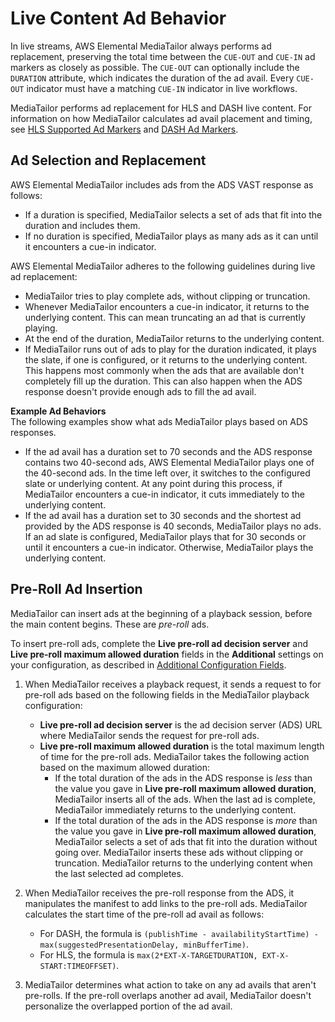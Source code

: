 # Live Content Ad Behavior<a name="ad-behavior-live"></a>

In live streams, AWS Elemental MediaTailor always performs ad replacement, preserving the total time between the `CUE-OUT` and `CUE-IN` ad markers as closely as possible\. The `CUE-OUT` can optionally include the `DURATION` attribute, which indicates the duration of the ad avail\. Every `CUE-OUT` indicator must have a matching `CUE-IN` indicator in live workflows\. 

MediaTailor performs ad replacement for HLS and DASH live content\. For information on how MediaTailor calculates ad avail placement and timing, see [HLS Supported Ad Markers](hls-ad-markers.md) and [DASH Ad Markers](dash-ad-markers.md)\. 

## Ad Selection and Replacement<a name="ad-behavior-live-ad-selection"></a>

AWS Elemental MediaTailor includes ads from the ADS VAST response as follows: 
+ If a duration is specified, MediaTailor selects a set of ads that fit into the duration and includes them\. 
+ If no duration is specified, MediaTailor plays as many ads as it can until it encounters a cue\-in indicator\.

AWS Elemental MediaTailor adheres to the following guidelines during live ad replacement: 
+ MediaTailor tries to play complete ads, without clipping or truncation\.
+ Whenever MediaTailor encounters a cue\-in indicator, it returns to the underlying content\. This can mean truncating an ad that is currently playing\. 
+ At the end of the duration, MediaTailor returns to the underlying content\.
+ If MediaTailor runs out of ads to play for the duration indicated, it plays the slate, if one is configured, or it returns to the underlying content\. This happens most commonly when the ads that are available don't completely fill up the duration\. This can also happen when the ADS response doesn't provide enough ads to fill the ad avail\.

**Example Ad Behaviors**  
The following examples show what ads MediaTailor plays based on ADS responses\.  
+ If the ad avail has a duration set to 70 seconds and the ADS response contains two 40\-second ads, AWS Elemental MediaTailor plays one of the 40\-second ads\. In the time left over, it switches to the configured slate or underlying content\. At any point during this process, if MediaTailor encounters a cue\-in indicator, it cuts immediately to the underlying content\. 
+ If the ad avail has a duration set to 30 seconds and the shortest ad provided by the ADS response is 40 seconds, MediaTailor plays no ads\. If an ad slate is configured, MediaTailor plays that for 30 seconds or until it encounters a cue\-in indicator\. Otherwise, MediaTailor plays the underlying content\.

## Pre\-Roll Ad Insertion<a name="ad-behavior-preroll"></a>

MediaTailor can insert ads at the beginning of a playback session, before the main content begins\. These are *pre\-roll* ads\. 

To insert pre\-roll ads, complete the **Live pre\-roll ad decision server** and **Live pre\-roll maximum allowed duration** fields in the **Additional** settings on your configuration, as described in [Additional Configuration Fields](configurations-create-addl.md)\. 

1. When MediaTailor receives a playback request, it sends a request to for pre\-roll ads based on the following fields in the MediaTailor playback configuration:
   + **Live pre\-roll ad decision server** is the ad decision server \(ADS\) URL where MediaTailor sends the request for pre\-roll ads\. 
   + **Live pre\-roll maximum allowed duration** is the total maximum length of time for the pre\-roll ads\. MediaTailor takes the following action based on the maximum allowed duration:
     + If the total duration of the ads in the ADS response is *less* than the value you gave in **Live pre\-roll maximum allowed duration**, MediaTailor inserts all of the ads\. When the last ad is complete, MediaTailor immediately returns to the underlying content\.
     + If the total duration of the ads in the ADS response is *more* than the value you gave in **Live pre\-roll maximum allowed duration**, MediaTailor selects a set of ads that fit into the duration without going over\. MediaTailor inserts these ads without clipping or truncation\. MediaTailor returns to the underlying content when the last selected ad completes\.

1. When MediaTailor receives the pre\-roll response from the ADS, it manipulates the manifest to add links to the pre\-roll ads\. MediaTailor calculates the start time of the pre\-roll ad avail as follows:
   + For DASH, the formula is `(publishTime - availabilityStartTime) - max(suggestedPresentationDelay, minBufferTime)`\.
   + For HLS, the formula is `max(2*EXT-X-TARGETDURATION, EXT-X-START:TIMEOFFSET)`\.

1. MediaTailor determines what action to take on any ad avails that aren't pre\-rolls\. If the pre\-roll overlaps another ad avail, MediaTailor doesn't personalize the overlapped portion of the ad avail\. 